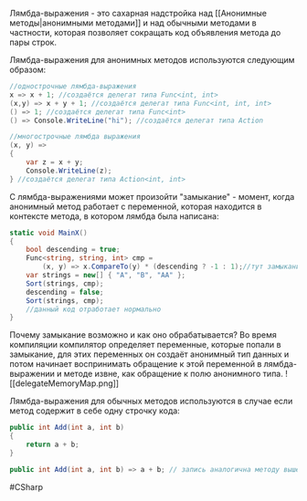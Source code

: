 Лямбда-выражения - это сахарная надстройка над [[Анонимные методы|анонимными методами]] и над обычными методами в частности, которая позволяет сокращать код объявления метода до пары строк.

Лямбда-выражения для анонимных методов используются следующим образом:
```cs
//однострочные лямбда-выражения
x => x + 1; //создаётся делегат типа Func<int, int>
(x,y) => x + y + 1; //создаётся делегат типа Func<int, int, int>
() => 1; //создаётся делегат типа Func<int>
() => Console.WriteLine("hi"); //создаётся делегат типа Action

//многострочные лямбда выражения
(x, y) => 
{
	var z = x + y;
	Console.WriteLine(z);
} //создаётся делегат типа Action<int, int>
```

С лямбда-выражениями может произойти "замыкание" - момент, когда анонимный метод работает с переменной, которая находится в контексте метода, в котором лямбда была написана:
```cs
static void MainX()
{
	bool descending = true;
	Func<string, string, int> cmp =
		(x, y) => x.CompareTo(y) * (descending ? -1 : 1);//тут замыкание переменной descending
	var strings = new[] { "A", "B", "AA" };
	Sort(strings, cmp);
	descending = false;
	Sort(strings, cmp);
	//данный код отработает нормально
}
```

Почему замыкание возможно и как оно обрабатывается? Во время компиляции компилятор определяет переменные, которые попали в замыкание, для этих переменных он создаёт анонимный тип данных и потом начинает воспринимать обращение к этой переменной в лямбда-выражении и методе извне, как обращение к полю анонимного типа.
![[delegateMemoryMap.png]]

Лямбда-выражения для обычных методов используются в случае если метод содержит в себе одну строчку кода:
```cs
public int Add(int a, int b)
{
	return a + b;
}

public int Add(int a, int b) => a + b; // запись аналогична методу выше
```

#CSharp 